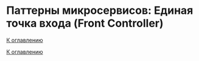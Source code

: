 # Паттерны микросервисов: Единая точка входа (Front Controller)

<!--

-->

[К оглавлению](../../README.md)



[К оглавлению](../../README.md)
